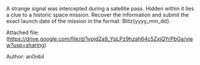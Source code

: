 A strange signal was intercepted during a satellite pass. Hidden within it lies a clue to a historic space mission. Recover the information and submit the exact launch date of the mission in the format: Blitz{yyyy_mm_dd}.

Attached file: (https://drive.google.com/file/d/1vpjd2a9_YpLPz9hzah64c5ZxiQYrPbGa/view?usp=sharing)

Author: an0nbil

